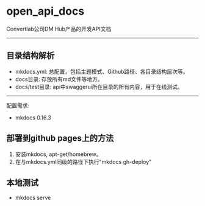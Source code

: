 # open_api_docs
Convertlab公司DM Hub产品的开发API文档
- - - 
    
## 目录结构解析
* mkdocs.yml: 总配置，包括主题模式、Github路径、各目录结构层次等。 
* docs目录: 存放所有md文件等地方。
* docs/test目录: api中swaggerui所在目录的所有内容，用于在线测试。

- - - - 

配置需求:
- mkdocs 0.16.3

## 部署到github pages上的方法
1. 安装mkdocs, apt-get/homebrew。
2. 在与mkdocs.yml同级的路径下执行"mkdocs gh-deploy"

## 本地测试
- mkdocs serve
